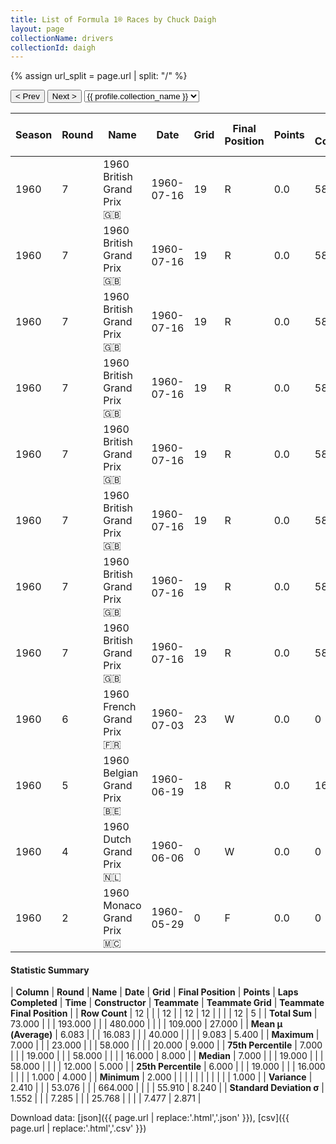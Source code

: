 ```yaml
---
title: List of Formula 1® Races by Chuck Daigh
layout: page
collectionName: drivers
collectionId: daigh
---
```


{% assign url_split = page.url | split: "/" %}
<div id="collection-navigation">
<button onclick="selector.options[selector.selectedIndex-1].value && (window.location = selector.options[selector.selectedIndex-1].value);">&lt; Prev</button>
<button onclick="selector.options[selector.selectedIndex+1].value && (window.location = selector.options[selector.selectedIndex+1].value);">Next &gt;</button>
<select id="selector" onchange="this.options[this.selectedIndex].value && (window.location = this.options[this.selectedIndex].value);">
  {% for collectionId in site.data[page.collectionName].refs %}
    {% if collectionId == page.collectionId %}
      {% assign selected = "selected" %}
    {% else %}
      {% assign selected = "" %}
    {% endif %}
    {% assign profile = site.data[page.collectionName][collectionId].profile %}
    <option value="/f1/{{ page.collectionName }}/{{ collectionId }}/{{ url_split[4] }}" {{ selected }}>{{ profile.collection_name }}</option>
  {% endfor %}
</select>
</div>

| Season | Round | Name | Date | Grid | Final Position | Points | Laps Completed | Time | Constructor | Teammate | Teammate Grid | Teammate Final Position |
|--|--|--|--|--|--|--|--|--|--|--|--|--|
| 1960 | 7 | 1960 British Grand Prix 🇬🇧 | 1960-07-16 | 19 | R | 0.0 | 58 |   | Cooper-Climax 🇬🇧 | [Jack Brabham 🇦🇺](/f1/drivers/jack_brabham) | 1 | 1 |
| 1960 | 7 | 1960 British Grand Prix 🇬🇧 | 1960-07-16 | 19 | R | 0.0 | 58 |   | Cooper-Climax 🇬🇧 | [Bruce McLaren 🇳🇿](/f1/drivers/mclaren) | 3 | 4 |
| 1960 | 7 | 1960 British Grand Prix 🇬🇧 | 1960-07-16 | 19 | R | 0.0 | 58 |   | Cooper-Climax 🇬🇧 | [Tony Brooks 🇬🇧](/f1/drivers/brooks) | 9 | 5 |
| 1960 | 7 | 1960 British Grand Prix 🇬🇧 | 1960-07-16 | 19 | R | 0.0 | 58 |   | Cooper-Climax 🇬🇧 | [Henry Taylor 🇬🇧](/f1/drivers/henry_taylor) | 16 | 8 |
| 1960 | 7 | 1960 British Grand Prix 🇬🇧 | 1960-07-16 | 19 | R | 0.0 | 58 |   | Cooper-Climax 🇬🇧 | [Olivier Gendebien 🇧🇪](/f1/drivers/gendebien) | 12 | 9 |
| 1960 | 7 | 1960 British Grand Prix 🇬🇧 | 1960-07-16 | 19 | R | 0.0 | 58 |   | Cooper-Climax 🇬🇧 | [Lucien Bianchi 🇧🇪](/f1/drivers/bianchi) | 17 | R |
| 1960 | 7 | 1960 British Grand Prix 🇬🇧 | 1960-07-16 | 19 | R | 0.0 | 58 |   | Cooper-Climax 🇬🇧 | [Jack Fairman 🇬🇧](/f1/drivers/fairman) | 15 | R |
| 1960 | 7 | 1960 British Grand Prix 🇬🇧 | 1960-07-16 | 19 | R | 0.0 | 58 |   | Cooper-Climax 🇬🇧 | [Lance Reventlow 🇺🇸](/f1/drivers/reventlow) | 0 | W |
| 1960 | 6 | 1960 French Grand Prix 🇫🇷 | 1960-07-03 | 23 | W | 0.0 | 0 |   | Scarab 🇺🇸 | [Richie Ginther 🇺🇸](/f1/drivers/ginther) | 20 | W |
| 1960 | 5 | 1960 Belgian Grand Prix 🇧🇪 | 1960-06-19 | 18 | R | 0.0 | 16 |   | Scarab 🇺🇸 | [Lance Reventlow 🇺🇸](/f1/drivers/reventlow) | 16 | R |
| 1960 | 4 | 1960 Dutch Grand Prix 🇳🇱 | 1960-06-06 | 0 | W | 0.0 | 0 |   | Scarab 🇺🇸 | [Lance Reventlow 🇺🇸](/f1/drivers/reventlow) | 0 | W |
| 1960 | 2 | 1960 Monaco Grand Prix 🇲🇨 | 1960-05-29 | 0 | F | 0.0 | 0 |   | Scarab 🇺🇸 | [Lance Reventlow 🇺🇸](/f1/drivers/reventlow) | 0 | F |

#### Statistic Summary

| **Column** | **Round** | **Name** | **Date** | **Grid** | **Final Position** | **Points** | **Laps Completed** | **Time** | **Constructor** | **Teammate** | **Teammate Grid** | **Teammate Final Position** |
| **Row Count** | 12 |  |  | 12 |  | 12 | 12 |  |  |  | 12 | 5 |
| **Total Sum** | 73.000 |  |  | 193.000 |  |  | 480.000 |  |  |  | 109.000 | 27.000 |
| **Mean μ (Average)** | 6.083 |  |  | 16.083 |  |  | 40.000 |  |  |  | 9.083 | 5.400 |
| **Maximum** | 7.000 |  |  | 23.000 |  |  | 58.000 |  |  |  | 20.000 | 9.000 |
| **75th Percentile** | 7.000 |  |  | 19.000 |  |  | 58.000 |  |  |  | 16.000 | 8.000 |
| **Median** | 7.000 |  |  | 19.000 |  |  | 58.000 |  |  |  | 12.000 | 5.000 |
| **25th Percentile** | 6.000 |  |  | 19.000 |  |  | 16.000 |  |  |  | 1.000 | 4.000 |
| **Minimum** | 2.000 |  |  |  |  |  |  |  |  |  |  | 1.000 |
| **Variance** | 2.410 |  |  | 53.076 |  |  | 664.000 |  |  |  | 55.910 | 8.240 |
| **Standard Deviation σ** | 1.552 |  |  | 7.285 |  |  | 25.768 |  |  |  | 7.477 | 2.871 |

Download data: [json]({{ page.url | replace:'.html','.json' }}), [csv]({{ page.url | replace:'.html','.csv' }})
